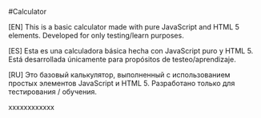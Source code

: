 #Calculator

[EN] This is a basic calculator made with pure JavaScript and HTML 5 elements. Developed for only testing/learn purposes.

[ES] Esta es una calculadora básica hecha con JavaScript puro y HTML 5. Está desarrollada únicamente para propósitos de testeo/aprendizaje.

[RU] Это базовый калькулятор, выполненный с использованием простых элементов JavaScript и HTML 5. Разработано только для тестирования / обучения.

xxxxxxxxxxxx